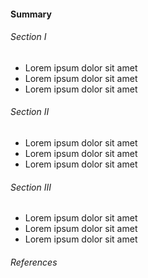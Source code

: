 #### Summary

###### Section I

* Lorem ipsum dolor sit amet
* Lorem ipsum dolor sit amet
* Lorem ipsum dolor sit amet

###### Section II

* Lorem ipsum dolor sit amet
* Lorem ipsum dolor sit amet
* Lorem ipsum dolor sit amet

###### Section III

* Lorem ipsum dolor sit amet
* Lorem ipsum dolor sit amet
* Lorem ipsum dolor sit amet


###### References